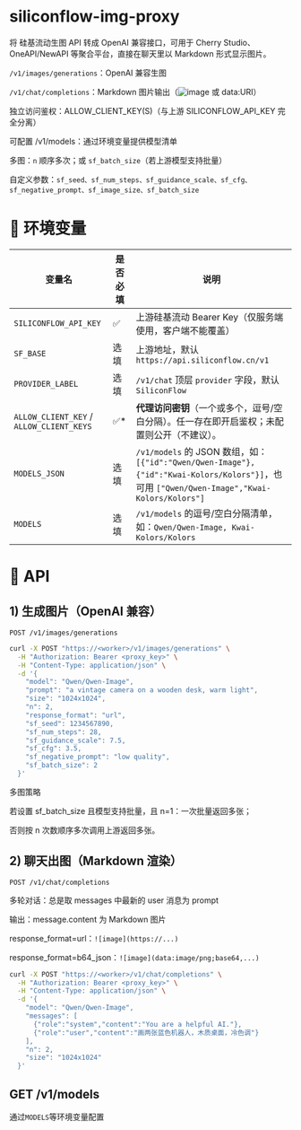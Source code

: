 # siliconflow-img-proxy

将 硅基流动生图 API 转成 OpenAI 兼容接口，可用于 Cherry Studio、OneAPI/NewAPI 等聚合平台，直接在聊天里以 Markdown 形式显示图片。

`/v1/images/generations`：OpenAI 兼容生图

`/v1/chat/completions`：Markdown 图片输出（![image](URL) 或 data:URI）

独立访问鉴权：ALLOW_CLIENT_KEY(S)（与上游 SILICONFLOW_API_KEY 完全分离）

可配置 /v1/models：通过环境变量提供模型清单

多图：`n` 顺序多次；或 `sf_batch_size`（若上游模型支持批量）

自定义参数：`sf_seed、sf_num_steps、sf_guidance_scale、sf_cfg、sf_negative_prompt、sf_image_size、sf_batch_size`

# 🔐 环境变量


| 变量名                                      | 是否必填 | 说明                                                                                                                               |
| ---------------------------------------- | ---- | -------------------------------------------------------------------------------------------------------------------------------- |
| `SILICONFLOW_API_KEY`                    | ✅    | 上游硅基流动 Bearer Key（仅服务端使用，客户端不能覆盖）                                                                                                |
| `SF_BASE`                                | 选填   | 上游地址，默认 `https://api.siliconflow.cn/v1`                                                                                          |
| `PROVIDER_LABEL`                         | 选填   | `/v1/chat` 顶层 `provider` 字段，默认 `SiliconFlow`                                                                                     |
| `ALLOW_CLIENT_KEY` / `ALLOW_CLIENT_KEYS` | ✅*   | **代理访问密钥**（一个或多个，逗号/空白分隔）。任一存在即开启鉴权；未配置则公开（不建议）。                                                                                 |
| `MODELS_JSON`                            | 选填   | `/v1/models` 的 JSON 数组，如：`[{"id":"Qwen/Qwen-Image"},{"id":"Kwai-Kolors/Kolors"}]`，也可用 `["Qwen/Qwen-Image","Kwai-Kolors/Kolors"]` |
| `MODELS`                                 | 选填   | `/v1/models` 的逗号/空白分隔清单，如：`Qwen/Qwen-Image, Kwai-Kolors/Kolors`                                                                  |
# 🧪 API
## 1) 生成图片（OpenAI 兼容）

`POST /v1/images/generations`

```bash
curl -X POST "https://<worker>/v1/images/generations" \
  -H "Authorization: Bearer <proxy_key>" \
  -H "Content-Type: application/json" \
  -d '{
    "model": "Qwen/Qwen-Image",
    "prompt": "a vintage camera on a wooden desk, warm light",
    "size": "1024x1024",
    "n": 2,
    "response_format": "url",
    "sf_seed": 1234567890,
    "sf_num_steps": 28,
    "sf_guidance_scale": 7.5,
    "sf_cfg": 3.5,
    "sf_negative_prompt": "low quality",
    "sf_batch_size": 2
  }'

```

多图策略

若设置 sf_batch_size 且模型支持批量，且 n=1：一次批量返回多张；

否则按 n 次数顺序多次调用上游返回多张。



## 2) 聊天出图（Markdown 渲染）

`POST /v1/chat/completions`

多轮对话：总是取 messages 中最新的 user 消息为 prompt

输出：message.content 为 Markdown 图片

response_format=url：`![image](https://...)`

response_format=b64_json：`![image](data:image/png;base64,...)`
```bash
curl -X POST "https://<worker>/v1/chat/completions" \
  -H "Authorization: Bearer <proxy_key>" \
  -H "Content-Type: application/json" \
  -d '{
    "model": "Qwen/Qwen-Image",
    "messages": [
      {"role":"system","content":"You are a helpful AI."},
      {"role":"user","content":"画两张蓝色机器人，木质桌面，冷色调"}
    ],
    "n": 2,
    "size": "1024x1024"
  }'

```


## GET /v1/models
通过`MODELS`等环境变量配置
